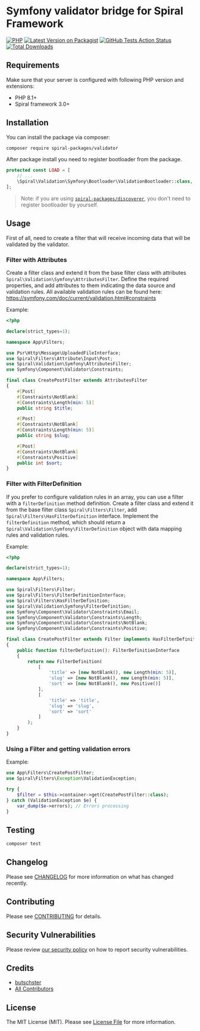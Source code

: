 # Symfony validator bridge for Spiral Framework

[![PHP](https://img.shields.io/packagist/php-v/spiral-packages/validator.svg?style=flat-square)](https://packagist.org/packages/spiral-packages/validator)
[![Latest Version on Packagist](https://img.shields.io/packagist/v/spiral-packages/validator.svg?style=flat-square)](https://packagist.org/packages/spiral-packages/validator)
[![GitHub Tests Action Status](https://img.shields.io/github/workflow/status/spiral-packages/validator/run-tests?label=tests&style=flat-square)](https://github.com/spiral-packages/validator/actions?query=workflow%3Arun-tests+branch%3Amain)
[![Total Downloads](https://img.shields.io/packagist/dt/spiral-packages/validator.svg?style=flat-square)](https://packagist.org/packages/spiral-packages/validator)

## Requirements

Make sure that your server is configured with following PHP version and extensions:

- PHP 8.1+
- Spiral framework 3.0+


## Installation

You can install the package via composer:

```bash
composer require spiral-packages/validator
```

After package install you need to register bootloader from the package.

```php
protected const LOAD = [
    // ...
    \Spiral\Validation\Symfony\Bootloader\ValidationBootloader::class,
];
```

> Note: if you are using [`spiral-packages/discoverer`](https://github.com/spiral-packages/discoverer),
> you don't need to register bootloader by yourself.

## Usage

First of all, need to create a filter that will receive incoming data that will be validated by the validator.

### Filter with Attributes

Create a filter class and extend it from the base filter class with attributes `Spiral\Validation\Symfony\AttributesFilter`.
Define the required properties, and add attributes to them indicating the data source and validation rules.
All available validation rules can be found here:
https://symfony.com/doc/current/validation.html#constraints

Example:
```php
<?php

declare(strict_types=1);

namespace App\Filters;

use Psr\Http\Message\UploadedFileInterface;
use Spiral\Filters\Attribute\Input\Post;
use Spiral\Validation\Symfony\AttributesFilter;
use Symfony\Component\Validator\Constraints;

final class CreatePostFilter extends AttributesFilter
{
    #[Post]
    #[Constraints\NotBlank]
    #[Constraints\Length(min: 5)]
    public string $title;

    #[Post]
    #[Constraints\NotBlank]
    #[Constraints\Length(min: 5)]
    public string $slug;

    #[Post]
    #[Constraints\NotBlank]
    #[Constraints\Positive]
    public int $sort;
}

```

### Filter with FilterDefinition
If you prefer to configure validation rules in an array, you can use a filter with a `filterDefinition` method definition.
Create a filter class and extend it from the base filter class `Spiral\Filters\Filter`, add `Spiral\Filters\HasFilterDefinition` interface.
Implement the `filterDefinition` method, which should return a `Spiral\Validation\Symfony\FilterDefinition` object with 
data mapping rules and validation rules.

Example:
```php
<?php

declare(strict_types=1);

namespace App\Filters;

use Spiral\Filters\Filter;
use Spiral\Filters\FilterDefinitionInterface;
use Spiral\Filters\HasFilterDefinition;
use Spiral\Validation\Symfony\FilterDefinition;
use Symfony\Component\Validator\Constraints\Email;
use Symfony\Component\Validator\Constraints\Length;
use Symfony\Component\Validator\Constraints\NotBlank;
use Symfony\Component\Validator\Constraints\Positive;

final class CreatePostFilter extends Filter implements HasFilterDefinition
{
    public function filterDefinition(): FilterDefinitionInterface
    {
        return new FilterDefinition(
            [
                'title' => [new NotBlank(), new Length(min: 5)],
                'slug' => [new NotBlank(), new Length(min: 5)],
                'sort' => [new NotBlank(), new Positive()]
            ],
            [
                'title' => 'title',
                'slug' => 'slug',
                'sort' => 'sort'
            ]
        );
    }
}
```

### Using a Filter and getting validation errors

Example:
```php
use App\Filters\CreatePostFilter;
use Spiral\Filters\Exception\ValidationException;

try {
    $filter = $this->container->get(CreatePostFilter::class); 
} catch (ValidationException $e) {
    var_dump($e->errors); // Errors processing
}
```

## Testing

```bash
composer test
```

## Changelog

Please see [CHANGELOG](CHANGELOG.md) for more information on what has changed recently.

## Contributing

Please see [CONTRIBUTING](.github/CONTRIBUTING.md) for details.

## Security Vulnerabilities

Please review [our security policy](../../security/policy) on how to report security vulnerabilities.

## Credits

- [butschster](https://github.com/spiral-packages)
- [All Contributors](../../contributors)

## License

The MIT License (MIT). Please see [License File](LICENSE) for more information.
